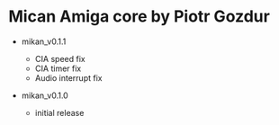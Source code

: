 # Mican Amiga core by Piotr Gozdur

- mikan_v0.1.1
  - CIA speed fix
  - CIA timer fix
  - Audio interrupt fix

- mikan_v0.1.0
  - initial release
